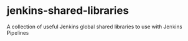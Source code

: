 # jenkins-shared-libraries
A collection of useful Jenkins global shared libraries to use with Jenkins Pipelines
